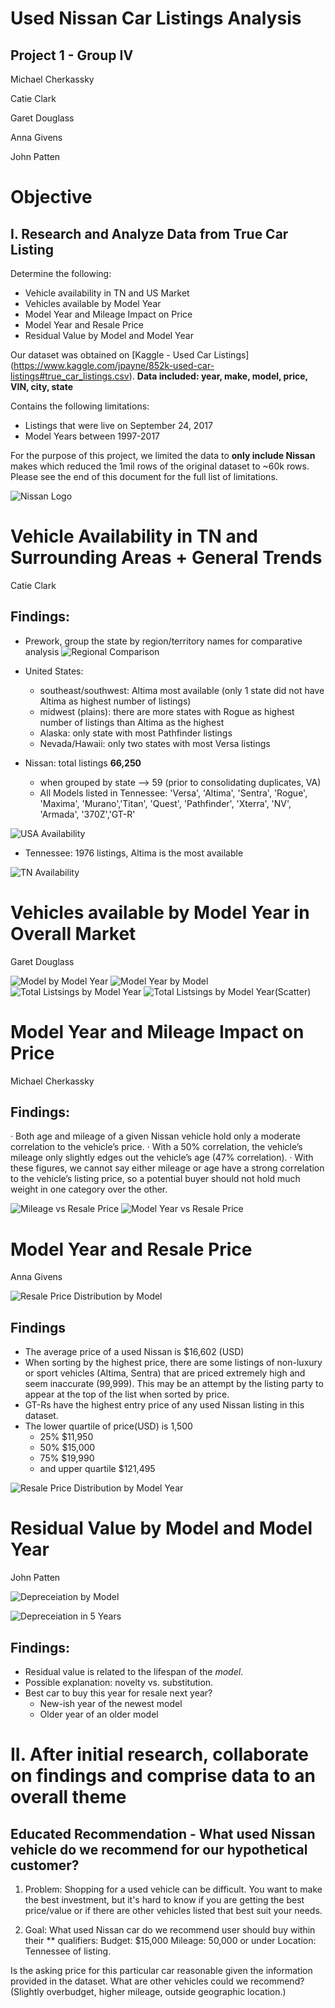 # Used Nissan Car Listings Analysis

## Project 1 - Group IV
Michael Cherkassky

Catie Clark

Garet Douglass

Anna Givens

John Patten


# Objective 
## I. Research and Analyze Data from True Car Listing
Determine the following:
  - Vehicle availability in TN and US Market
  - Vehicles available by Model Year
  - Model Year and Mileage Impact on Price
  - Model Year and Resale Price
  - Residual Value by Model and Model Year


Our dataset was obtained on [Kaggle - Used Car Listings] (https://www.kaggle.com/jpayne/852k-used-car-listings#true_car_listings.csv). 
**Data included: year, make, model, price, VIN, city, state**

Contains the following limitations:

 - Listings that were live on September 24, 2017
 - Model Years between 1997-2017

For the purpose of this project, we limited the data to **only include Nissan** makes which reduced the 1mil rows of the original dataset to ~60k rows. Please see the end of this document for the full list of limitations. 

![Nissan Logo](PNG_Files/Nissan_logo.jpg)



# Vehicle Availability in TN and Surrounding Areas + General Trends
Catie Clark


## Findings:
- Prework, group the state by region/territory names for comparative analysis 
![Regional Comparison](PNG_Files/1_region_availability.png)

- United States: 
    - southeast/southwest: Altima most available (only 1 state did not have Altima as highest number of listings)
    - midwest (plains): there are more states with Rogue as highest number of listings than Altima as the highest
    - Alaska: only state with most Pathfinder listings
    - Nevada/Hawaii: only two states with most Versa listings
    
- Nissan: total listings **66,250**
    - when grouped by state --> 59 (prior to consolidating duplicates, VA)
    - All Models listed in Tennessee: 'Versa', 'Altima', 'Sentra', 'Rogue', 'Maxima', 'Murano','Titan', 'Quest', 'Pathfinder', 'Xterra', 'NV', 'Armada', '370Z','GT-R'
    

![USA Availability](PNG_Files/1_availability_US.png)

- Tennessee: 1976 listings, Altima is the most available

![TN Availability](PNG_Files/1_availability_tennessee.png)


# Vehicles available by Model Year in Overall Market 
Garet Douglass


![Model by Model Year](PNG_Files/2_Model_by_Model_Year.png)
![Model Year by Model](PNG_Files/2_MY_by_Model.png)
![Total Listsings by Model Year](PNG_Files/2_Total_Vehicles_by_Model_Year_bar.png)
![Total Listsings by Model Year(Scatter)](PNG_Files/2_Total_Vehicles_by_Model_Year.png)

# Model Year and Mileage Impact on Price
Michael Cherkassky


## Findings:
·        Both age and mileage of a given Nissan vehicle hold only a moderate correlation to the vehicle’s price.
·        With a 50% correlation, the vehicle’s mileage only slightly edges out the vehicle’s age (47% correlation).
·        With these figures, we cannot say either mileage or age have a strong correlation to the vehicle’s listing price, so a potential buyer should not hold much weight in one category over the other.

![Mileage vs Resale Price](PNG_Files/3_Mileage_Resale_Price.png)
![Model Year vs Resale Price](PNG_Files/3_Model_Year_Resale_Price.png)

# Model Year and Resale Price
Anna Givens


![Resale Price Distribution by Model](PNG_Files/4_Price_Distribution_Model.png)

## Findings
- The average price of a used Nissan is $16,602 (USD)
- When sorting by the highest price, there are some listings of non-luxury or sport vehicles (Altima, Sentra) that are priced extremely high and seem inaccurate (99,999).  This may be an attempt by the listing party to appear at the top of the list when sorted by price. 
- GT-Rs have the highest entry price of any used Nissan listing in this dataset. 
- The lower quartile of price(USD) is 1,500 
  - 25% $11,950 
  - 50% $15,000 
  - 75% $19,990 
  - and upper quartile $121,495

![Resale Price Distribution by Model Year](PNG_Files/4_Price_Distribution_Model_Year.png)

# Residual Value by Model and Model Year
John Patten


![Depreceiation by Model](PNG_Files/5_Depreceiation_by_Model.png)

![Depreceiation in 5 Years](PNG_Files/5_Depreciation_by_Genesis_Year.png)

## Findings:

- Residual value is related to the lifespan of the *model*.
- Possible explanation: novelty vs. substitution.
- Best car to buy this year for resale next year?
    - New-ish year of the newest model
    - Older year of an older model


# II. After initial research, collaborate on findings and comprise data to an overall theme
## Educated Recommendation - What used Nissan vehicle do we recommend for our hypothetical customer?

1. Problem:
Shopping for a used vehicle can be difficult. You want to make the best investment, but it's hard to know if you are getting the best price/value or if there are other vehicles listed that best suit your needs.  

2. Goal:
What used Nissan car do we recommend user should buy within their ** qualifiers: 
  Budget: $15,000
  Mileage: 50,000 or under
  Location: Tennessee of listing.
  
Is the asking price for this particular car reasonable given the information provided in the dataset. 
What are other vehicles could we recommend? (Slightly overbudget, higher mileage, outside geographic location.)
